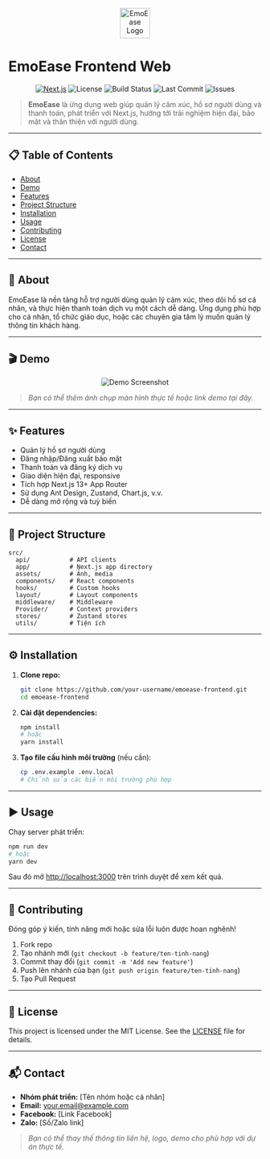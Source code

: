 <p align="center">
  <img src="https://placehold.co/200x60?text=EmoEase+Logo" alt="EmoEase Logo" height="60"/>
</p>

# EmoEase Frontend Web

<p align="center">
  <a href="https://nextjs.org"><img src="https://img.shields.io/badge/Next.js-13+-blue?logo=next.js" alt="Next.js"/></a>
  <img src="https://img.shields.io/badge/license-MIT-green" alt="License"/>
  <img src="https://img.shields.io/badge/build-passing-brightgreen" alt="Build Status"/>
  <img src="https://img.shields.io/github/last-commit/vercel/next.js" alt="Last Commit"/>
  <img src="https://img.shields.io/github/issues/vercel/next.js" alt="Issues"/>
</p>

> **EmoEase** là ứng dụng web giúp quản lý cảm xúc, hồ sơ người dùng và thanh toán, phát triển với Next.js, hướng tới trải nghiệm hiện đại, bảo mật và thân thiện với người dùng.

---

## 📋 Table of Contents
- [About](#about)
- [Demo](#demo)
- [Features](#features)
- [Project Structure](#project-structure)
- [Installation](#installation)
- [Usage](#usage)
- [Contributing](#contributing)
- [License](#license)
- [Contact](#contact)

---

## 📝 About
EmoEase là nền tảng hỗ trợ người dùng quản lý cảm xúc, theo dõi hồ sơ cá nhân, và thực hiện thanh toán dịch vụ một cách dễ dàng. Ứng dụng phù hợp cho cá nhân, tổ chức giáo dục, hoặc các chuyên gia tâm lý muốn quản lý thông tin khách hàng.

---

## 🎬 Demo
<p align="center">
  <img src="https://placehold.co/800x400?text=Demo+Screenshot" alt="Demo Screenshot"/>
</p>

> _Bạn có thể thêm ảnh chụp màn hình thực tế hoặc link demo tại đây._

---

## ✨ Features
- Quản lý hồ sơ người dùng
- Đăng nhập/Đăng xuất bảo mật
- Thanh toán và đăng ký dịch vụ
- Giao diện hiện đại, responsive
- Tích hợp Next.js 13+ App Router
- Sử dụng Ant Design, Zustand, Chart.js, v.v.
- Dễ dàng mở rộng và tuỳ biến

---

## 📁 Project Structure
```text
src/
  api/           # API clients
  app/           # Next.js app directory
  assets/        # Ảnh, media
  components/    # React components
  hooks/         # Custom hooks
  layout/        # Layout components
  middleware/    # Middleware
  Provider/      # Context providers
  stores/        # Zustand stores
  utils/         # Tiện ích
```

---

## ⚙️ Installation
1. **Clone repo:**
   ```bash
   git clone https://github.com/your-username/emoease-frontend.git
   cd emoease-frontend
   ```
2. **Cài đặt dependencies:**
   ```bash
   npm install
   # hoặc
   yarn install
   ```
3. **Tạo file cấu hình môi trường** (nếu cần):
   ```bash
   cp .env.example .env.local
   # Chỉnh sửa các biến môi trường phù hợp
   ```

---

## ▶️ Usage
Chạy server phát triển:
```bash
npm run dev
# hoặc
yarn dev
```
Sau đó mở [http://localhost:3000](http://localhost:3000) trên trình duyệt để xem kết quả.

---

## 🤝 Contributing
Đóng góp ý kiến, tính năng mới hoặc sửa lỗi luôn được hoan nghênh!
1. Fork repo
2. Tạo nhánh mới (`git checkout -b feature/ten-tinh-nang`)
3. Commit thay đổi (`git commit -m 'Add new feature'`)
4. Push lên nhánh của bạn (`git push origin feature/ten-tinh-nang`)
5. Tạo Pull Request

---

## 📜 License
This project is licensed under the MIT License. See the [LICENSE](LICENSE) file for details.

---

## 📬 Contact
- **Nhóm phát triển:** [Tên nhóm hoặc cá nhân]
- **Email:** your.email@example.com
- **Facebook:** [Link Facebook]
- **Zalo:** [Số/Zalo link]

> _Bạn có thể thay thế thông tin liên hệ, logo, demo cho phù hợp với dự án thực tế._
